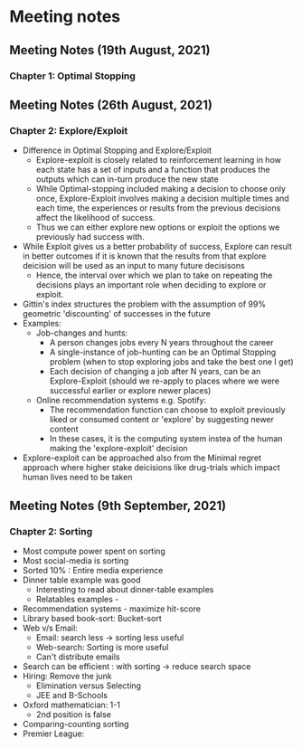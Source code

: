 # Meeting notes

## Meeting Notes (19th August, 2021)
### Chapter 1: Optimal Stopping

## Meeting Notes (26th August, 2021)
### Chapter 2: Explore/Exploit
* Difference in Optimal Stopping and Explore/Exploit
  * Explore-exploit is closely related to reinforcement learning in how each state has a set of inputs and a function that produces the outputs which can in-turn produce the new state
  * While Optimal-stopping included making a decision to choose only once, Explore-Exploit involves making a decision multiple times and each time, the experiences or results from the previous decisions affect the likelihood of success.
  * Thus we can either explore new options or exploit the options we previously had success with.
* While Exploit gives us a better probability of success, Explore can result in better outcomes if it is known that the results from that explore deicision will be used as an input to many future decisisons
  *  Hence, the interval over which we plan to take on repeating the decisions plays an important role when deciding to explore or exploit.
* Gittin's index structures the problem with the assumption of 99% geometric 'discounting' of successes in the future
* Examples:
  * Job-changes and hunts:
    * A person changes jobs every N years throughout the career
    * A single-instance of job-hunting can be an Optimal Stopping problem (when to stop exploring jobs and take the best one I get)
    * Each decision of changing a job after N years, can be an Explore-Exploit (should we re-apply to places where we were successful earlier or explore newer places)
  * Online recommendation systems e.g. Spotify:
    * The recommendation function can choose to exploit previously liked or consumed content or 'explore' by suggesting newer content
    * In these cases, it is the computing system instea of the human making the 'explore-exploit' decision
* Explore-exploit can be approached also from the Minimal regret approach where higher stake deicisions like drug-trials which impact human lives need to be taken

## Meeting Notes (9th September, 2021)
### Chapter 2: Sorting
- Most compute power spent on sorting
- Most social-media is sorting
- Sorted 10% : Entire media experience
- Dinner table example was good
    - Interesting to read about dinner-table examples
    - Relatables examples -
- Recommendation systems - maximize hit-score
- Library based book-sort: Bucket-sort
- Web v/s Email:
    - Email: search less → sorting less useful
    - Web-search: Sorting is more useful
    - Can't distribute emails
- Search can be efficient : with sorting → reduce search space
- Hiring: Remove the junk
    - Elimination versus Selecting
    - JEE and B-Schools
- Oxford mathematician: 1-1
    - 2nd position is false
- Comparing-counting sorting
- Premier League: